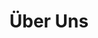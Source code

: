 ---
layout: about
title: Über Uns
locale: de
portal:
    top_text: "<em>Wir leben Musik</em> so, wie wir zusammenarbeiten: um anmutige Werke zu schaffen und diese mit Ihnen zu teilen."
about:
    s1_title: <h1><em>Pri</em>ma <em>M</em>u<em>s</em>ik ist eine Einstellung.</h1>
    s1_content: "<h3>Mache Musik und geniesse es.</h3>
        <p>Wir machen Musik, die Leute mögen. Wir genießen das enorme Glück, das es uns bringt.
        Unsere Motivation kommt von der Notwendigkeit, unsere Fähigkeiten zu perfektionieren,
        kommt aus dem Wunsch, unseren Traum Wirklichkeit werden zu lassen, aber am wichtigsten ist:
        es kommt aus dem Vergnügen Musik gemeinsam zu erschaffen.</p>
        <p>Bei Prims gibt es keine komplexen Konzepte oder seltsame Melodien, wir sind einfach eine Gruppe
        glücklich Musiker mit unseren beglückenden Musik.</p>
        <h3>Gute Musik ist eine Qualität.</h3>
        <p>Gute Musik ist nie zufällig. Manchmal wiederholen wir einen Rhythmus immer wieder und wieder,
        um ihn richtig zu machen, manchmal debattieren um eine kleine Tonhöhe, manchmal überlegen wir stundenlang,
        um unseren eigenen Sound zu finden. Wir versuchen unser Bestes, um Musikstücke voller Vitalität zu erschaffen,
        die Menschen positive beeinflussen können.</p>
        <p>Qualität, ist der Schlüssel unserer Kreativität bei Prims.</p>
        <h3>Musik ist Überlieferung des Lebens.</h3>
        <p>Musik ist überall in unseren Leben. Der Rhytmus eines Auto-Blinkers, das Rascheln einer Zeitung im Bistro nebenan,
        oder auch eine Fahrradklingel auf dem Marienplatz. Wir alle sind Teil dieser Musik, Spieler unserer \"City Symphonie\".</p>
        <p>Musik ist abstrakt, doch sie lässt Herzen mitschwingen. Sie ist nicht augenscheinlich, nicht so spezifisch wie Bilder.
        Sie ist wie ein kristallblauer Strom, der sanft in unsere Herzen fließt und uns Trost gibt. Oder eine funkelndes Nachtlicht,
        das uns den Weg nach Hause erhellt.</p>
        <p>Wir fühlen uns verpflichtet, Kultur und Erbe der Musik zu verbreiten.</p>"
    s2_title: <h1>Unsere Musik</h1>
    s2_content: "<p>Am Anfang, als Prims noch eine Idee war, hatten wir keine sehr klaren Ziele,
        noch konnten wir uns auf einen Musikstil festlege. Wir wollen einfach nur etwas \"Anderes\" machen.
        Unsere Musiker haben alle unterschiedliche Erfahrungen, unterschiedlichen kulturellen Hintergründe.
        Dies gestaltete sich als eine einzigartige Bereicherung für uns. Wir hatten die Möglichkeit,
        unsere Ideen zu verschmelzen, uns gegenseitig zu inspirieren, unseren eigenen Stil zu finden.
        Wir wollen unsere Musik nicht definieren, noch wollen wir jeglichen vorhandenen Musikstil auszuschließen:
        Verschmelzung ist der Kern unserer Arbeit.</p>
        <p>Wir haben professionelle Hintergrund in der abendländischen Musik und eine emotionale ethnische
        Verbundenheit mit der orientalischen Kultur. Mit diesem Vorteil beginnen wir einige unserer Ideen.
        Wir verwenden zum Beispiel westliche Instrumente in traditionellen chinesischen Musikstücken wie \"Mo Li Hua (Jasminblüte)\",
        <a href=\"/work/001-saima\"><em>\"Sai Ma (Pferderennen)\"</em></a>, und integrieren orientalische Gefühle in westliche Klassiker wie
        \"Libertango\" und \"Tico Tico\". Werke im Sinne der Fusion von chinesischen und westlichen Musikstile entstehen auf natürliche Weise.
        Doch das ist nur ein Anfang. Wir aktualisieren und erfrischen unsere Konzepte ständig, um weitere Werke dieser Art an die Öffentlichkeit zu bringen.</p>
        <p>Fusion ist eigentlich nichts Neues. In China verwenden immer mehr Komponisten abendländische Elemente in ihren Werken.
        Wie die berühmte Komponistin und Dirigentin <a href=\"http://de.wikipedia.org/wiki/Tan_Dun\" target=\"_blank\"><em>Tan Dun</em></a>,
        Professor und Direktor des chinesischen Generalkonservatoriums der Musik <a href=\"http://de.wikipedia.org/wiki/Ye_Xiaogang\" target=\"_blank\"><em>Ye Xiaogang</em></a>.
        Ihre Arbeiten haben Eigenschaften der abendländischen und orientalischen Musik und sind verbunden mit modernen Interpretationstechniken,
        welche ihre einzigartige Melodie und Charme an eine immer breiter werdende Öffentlichkeit bringen. Teilweise inspiriert sie uns, teilweise ermutigt sie uns,
        immer wieder gute Musik zu erschaffen.</p>"
    s3_title: <h1>München</h1>
    s3_content: <p>Für Berufsmusiker haben Städte wie Wien, Paris, New York, München, London, Moskau, etc. eine ganz besondere Bedeutung.</p>
        <p>München, neben der Mozartstadt Salzburg, hat einen wichtigen Platz in der Welt der klassischen Musik.
        In einer so vielfältigen Stadt, wird täglich Musik inszeniert, ob klassisch, modern, Jazz oder Volksmusik.
        Wir haben das weltbekannte Münchner Radio-Philharmonie-Orchester, des Bayerischen Rundfunks, und die Bayerische Staatsoper.
        Jedes Jahr wird der Sommer-Opern-Festival hier in München stattfinden. In nur 35 Tagen werden rund 20 verschiedene Opern inszeniert,
        um Tausende von Musikliebhabern aus der ganzen Welt anzulocken. In München, jede Straße, Kirche oder Burg ist in Resonanz mit allen Arten von Melodien.
        Musik ist ein wichtiger Bestandteil des täglichen Lebens in München.</p>
        <p>Weil München so vielfältig und integrativ ist, haben wir beschlossen, das Prims Studio genau hier zu gründen.
        Wir glauben, dass wir hier mehr Menschen wie uns treffen, die Musik mit Liebe begegnen.
        Gemeinsam können wir unsere eigene musikalische Welt erbauen.</p>
---